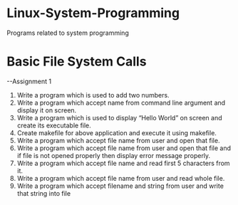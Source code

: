 # Linux-System-Programming
Programs related to system programming
# Basic File System Calls
--Assignment 1
1. Write a program which is used to add two numbers.
2. Write a program which accept name from command line argument and display it on screen.
3. Write a program which is used to display “Hello World” on screen and create its executable file. 
4. Create makefile for above application and execute it using makefile.
5. Write a program which accept file name from user and open that file.
6. Write a program which accept file name from user and open that file and if file is not opened properly then display error message properly.
7. Write a program which accept file name and read first 5 characters from it. 
8. Write a program which accept file name from user and read whole file. 
9. Write a program which accept filename and string from user and write that string into file

